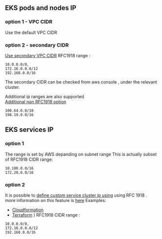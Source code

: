 ## EKS pods and nodes IP 

### option 1 - VPC CIDR 
Use the default VPC CIDR 

### option 2 - secondary CIDR  
[Use secondary VPC CIDR](https://www.eksworkshop.com/beginner/160_advanced-networking/secondary_cidr/) 
RFC1918 range :
```
10.0.0.0/8, 
172.16.0.0.0/12
192.168.0.0/16   
```
The secondary CIDR can be checked from aws console , under the relevant cluster.

Additional ip ranges are also supported  
[Additional non RFC1918 option](https://aws.amazon.com/about-aws/whats-new/2018/10/amazon-eks-now-supports-additional-vpc-cidr-blocks/)
```
100.64.0.0/10 
198.19.0.0/16	
```

## EKS services IP
### option 1
The range is set by AWS depanding on subnet range 
This is actually subset of RFC1918 CIDR range:
```
10.100.0.0/16 
172.20.0.0/16
```

### option 2 
It is possible to [define custom service cluster ip using](https://aws.amazon.com/about-aws/whats-new/2020/10/amazon-eks-supports-configurable-kubernetes-service-ip-address-range/) using RFC 1918 .
more information on this feature is [here](https://github.com/aws/containers-roadmap/issues/216)
Examples:
- [Cloudformation ](https://docs.aws.amazon.com/AWSCloudFormation/latest/UserGuide/aws-properties-eks-cluster-kubernetesnetworkconfig.html)
- [Terraform](https://github.com/terraform-aws-modules/terraform-aws-eks/issues/1056) ) 
RFC1918 CIDR range :
```
10.0.0.0/8, 
172.16.0.0.0/12
192.168.0.0/16   
```




